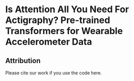 # Is Attention All You Need For Actigraphy? Pre-trained Transformers for Wearable Accelerometer Data 



## Attribution
Please cite our work if you use the code here. 
